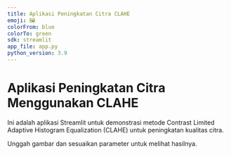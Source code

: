 ```yaml
---
title: Aplikasi Peningkatan Citra CLAHE
emoji: 🖼️
colorFrom: blue
colorTo: green
sdk: streamlit
app_file: app.py
python_version: 3.9 
---
```

# Aplikasi Peningkatan Citra Menggunakan CLAHE

Ini adalah aplikasi Streamlit untuk demonstrasi metode Contrast Limited Adaptive Histogram Equalization (CLAHE) untuk peningkatan kualitas citra.

Unggah gambar dan sesuaikan parameter untuk melihat hasilnya.
